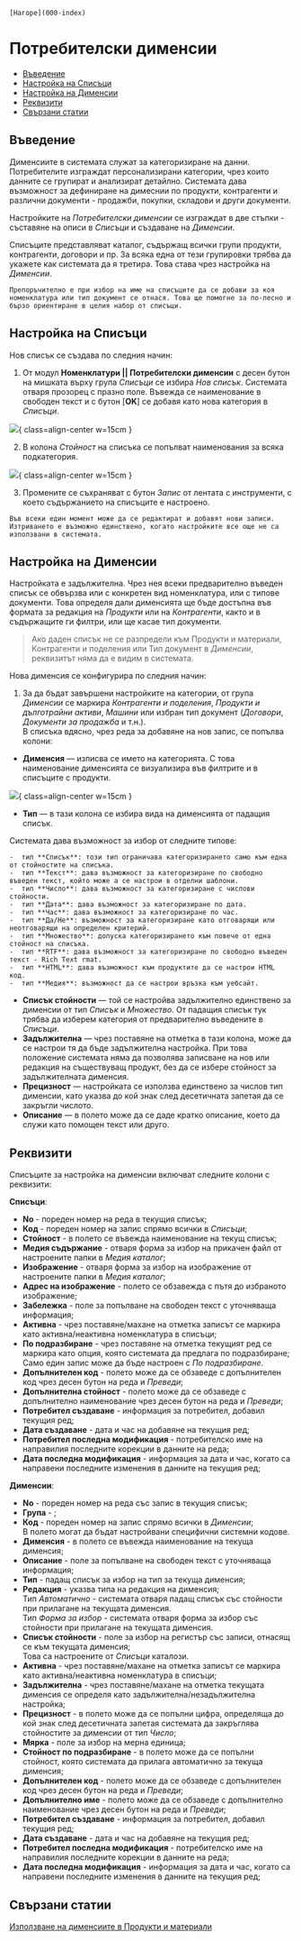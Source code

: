 ```{only} html
[Нагоре](000-index)
```

# **Потребителски дименсии**

- [Въведение](#въведение)
- [Настройка на Списъци](#настройка-на-списъци)  
- [Настройка на Дименсии](#настройка-на-дименсии)  
- [Реквизити](#реквизити)
- [Свързани статии](#свързани-статии)  

## **Въведение**

Дименсиите в системата служат за категоризиране на данни. Потребителите изграждат персонализирани категории, чрез които данните се групират и анализират детайлно. Системата дава възможност за дефиниране на димеснии по продукти, контрагенти и различни документи - продажби, покупки, складови и други документи.   

Настройките на *Потребителски дименсии* се изграждат в две стъпки - съставяне на описи в *Списъци* и създаване на *Дименсии*.  

Списъците представляват каталог, съдържащ всички групи продукти, контрагенти, договори и пр. За всяка една от тези групировки трябва да укажете как системата да я третира. Това става чрез настройка на *Дименсии*.

```{tip}
Препоръчително е при избор на име на списъците да се добави за коя номенклатура или тип документ се отнася. Това ще помогне за по-лесно и бързо ориентиране в целия набор от списъци.  
```

## **Настройка на Списъци**  

Нов списък се създава по следния начин:

1) От модул **Номенклатури || Потребителски дименсии** с десен бутон на мишката върху група *Списъци* се избира *Нов списък*. Системата отваря прозорец с празно поле. Въвежда се наименование в свободен текст и с бутон [**OK**] се добавя като нова категория в *Списъци*. 

![](910-dimensions1.png){ class=align-center w=15cm }

2) В колона *Стойност* на списъка се попълват наименования за всяка подкатегория. 

![](910-dimensions2.png){ class=align-center w=15cm }

3) Промените се съхраняват с бутон *Запис* от лентата с инструменти, с което съдържанието на списъците е настроено. 

```{tip}
Във всеки един момент може да се редактират и добавят нови записи.  
Изтриването е възможно единствено, когато настройките все още не са използвани в системата. 
```

## **Настройка на Дименсии**

Настройката е задължителна. Чрез нея всеки предварително въведен списък се обвързва или с конкретен вид номенклатура, или с типове документи. Това определя дали дименсията ще бъде достъпна във формата за редакция на *Продукти* или на *Контрагенти*, както и в съдържащите ги филтри, или ще касае тип документи.  

> Ако даден списък не се разпредели към Продукти и материали, Контрагенти и поделения или Тип документ в *Дименсии*, реквизитът няма да е видим в системата.

Нова дименсия се конфигурира по следния начин:

1) За да бъдат завършени настройките на категории, от група *Дименсии* се маркира *Контрагенти и поделения*, *Продукти и дълготрайни активи*, *Машини* или избран тип документ (*Договори*, *Документи за продажба* и т.н.).  
В списъка вдясно, чрез реда за добавяне на нов запис, се попълва колони:

- **Дименсия** —  изписва се името на категорията. 
С това наименование дименсията се визуализира във филтрите и в списъците с продукти.  

![](910-dimensions3.png){ class=align-center w=15cm }

- **Тип** — в тази колона се избира вида на дименсията от падащия списък.

Системата дава възможност за избор от следните типове:

    -  тип **Списък**: този тип ограничава категоризирането само към една от стойностите на списъка.  
    -  тип **Текст**: дава възможност за категоризиране по свободно въведен текст, който може а се настрои в отделни шаблони.  
    -  тип **Число**: дава възможност за категоризиране с числови стойности.  
    -  тип **Дата**: дава възможност за категоризиране по дата.  
    -  тип **Час**: дава възможност за категоризиране по час.  
    -  тип **Да/Не**: възможност за категоризиране като отговарящи или неотговарящи на определен критерий.  
    -  тип **Множество**: допуска категоризирането към повече от една стойност на списъка.  
    -  тип **RTF**: дава възможност за категоризиране по свободно въведен текст - Rich Text rmat.  
    -  тип **HTML**: дава възможност към продуктите да се настрои HTML код.  
    -  тип **Медия**: възможност да се настрои връзка към уебсайт.  

- **Списък стойности** — той се настройва задължително единствено за дименсии от тип *Списък* и *Множество*. От падащия списък тук трябва да изберем категория от предварително въведените в *Списъци*.
- **Задължителна** — чрез поставяне на отметка в тази колона, може да се настрои тя да бъде задължителна настройка. При това положение системата няма да позволява записване на нов или редакция на съществуващ продукт, без да се избере стойност за задължителната дименсия.
- **Прецизност** — настройката се използва единствено за числов тип дименсии, като указва до кой знак след десетичната запетая да се закръгли числото.
- **Описание** — в полето може да се даде кратко описание, което да служи като помощен текст или друго.

## **Реквизити**

Списъците за настройка на дименсии включват следните колони с реквизити:  

   **Списъци**:  
   - **No** - пореден номер на реда в текущия списък;  
   - **Код** - пореден номер на запис спрямо всички в *Списъци*; 
   - **Стойност** - в полето се въвежда наименование на текущ списък;    
   - **Медия съдържание** - отваря форма за избор на прикачен файл от настроените папки в *Медия каталог*;  
   - **Изображение** - отваря форма за избор на изображение от настроените папки в *Медия каталог*;  
   - **Адрес на изображение** - полето се обзавежда с пътя до избраното изображение;  
   - **Забележка** - поле за попълване на свободен текст с уточняваща информация;  
   - **Активна** - чрез поставяне/махане на отметка записът се маркира като активна/неактивна номенклатура в списъци;  
   - **По подразбиране** - чрез поставяне на отметка текущият ред се маркира като опция, която системата да предлага по подразбиране;  
   Само един запис може да бъде настроен с *По подразбиране*.   
   - **Допълнителен код** - полето може да се обзаведе с допълнителен код чрез десен бутон на реда и *Преведи*;  
   - **Допълнителна стойност** - полето може да се обзаведе с допълнително наименование чрез десен бутон на реда и *Преведи*;  
   - **Потребител създаване** - информация за потребител, добавил текущия ред;  
   - **Дата създаване** - дата и час на добавяне на текущия ред;  
   - **Потребител последна модификация** - потребителско име на направилия последните корекции в данните на реда;  
   - **Дата последна модификация** - информация за дата и час, когато са направени последните изменения в данните на текущия ред;  

   **Дименсии**:  
   - **No** - пореден номер на реда със запис в текущия списък;  
   - **Група** - ;   
   - **Код** - пореден номер на запис спрямо всички в *Дименсии*;  
   В полето могат да бъдат настройвани специфични системни кодове.  
   - **Дименсия** - в полето се въвежда наименование на текуща дименсия;  
   - **Описание** - поле за попълване на свободен текст с уточняваща информация;   
   - **Тип** - падащ списък за избор на тип за текуща дименсия;  
   - **Редакция** - указва типа на редакция на дименсия;  
   Тип *Автоматично* - системата отваря падащ списък със стойности при прилагане на текущата дименсия.  
   Тип *Форма за избор* - системата отваря форма за избор със стойности при прилагане на текущата дименсия.    
   - **Списък стойности** - поле за избор на регистър със записи, отнасящ се към текущата дименсия;  
   Това са настроените от *Списъци* каталози.  
   - **Активна** - чрез поставяне/махане на отметка записът се маркира като активна/неактивна номенклатура в списъци;  
   - **Задължителна** - чрез поставяне/махане на отметка текущата дименсия се определя като задължителна/незадължителна настройка;  
   - **Прецизност** - в полето може да се попълни цифра, определяща до кой знак след десетичната запетая системата да закръглява стойностите за дименсии от тип *Число*;  
   - **Мярка** - поле за избор на мерна единица;  
   - **Стойност по подразбиране** - в полето може да се попълни стойност, която системата да прилага автоматично за текуща дименсия;  
   - **Допълнителен код** - полето може да се обзаведе с допълнителен код чрез десен бутон на реда и *Преведи*;    
   - **Допълнително име** - полето може да се обзаведе с допълнително наименование чрез десен бутон на реда и *Преведи*;  
   - **Потребител създаване** - информация за потребител, добавил текущия ред;  
   - **Дата създаване** - дата и час на добавяне на текущия ред;  
   - **Потребител последна модификация** - потребителско име на направилия последните корекции в данните на реда;  
   - **Дата последна модификация** - информация за дата и час, когато са направени последните изменения в данните на текущия ред;  

## **Свързани статии**  

[Използване на дименсиите в Продукти и материали](../../005-how-to/015-custom-dimensions.md)